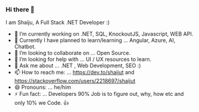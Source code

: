 ### Hi there 👋

  I am Shaiju, A Full Stack .NET Developer  :)

- 🔭 I’m currently working on .NET, SQL, KnockoutJS, Javascript, WEB API.
- 🌱 Currently I have planned to learn/learning ... Angular, Azure, AI, Chatbot.
- 👯 I’m looking to collaborate on ... Open Source.
- 🤔 I’m looking for help with ...  UI / UX resources to learn.
- 💬 Ask me about ...  .NET , Web Development, SEO :)
- 📫 How to reach me: ... https://dev.to/shaijut and https://stackoverflow.com/users/2218697/shaijut
- 😄 Pronouns: ... he/him
- ⚡ Fun fact: ... Developers 90% Job is to figure out, why, how etc and only 10% we Code. 👍
